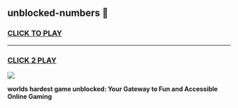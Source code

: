 
## unblocked-numbers 👋
<h3>
<a href="https://premium.freeplayer.one?title=unblocked-numbers&ref=14F">CLICK TO PLAY</a></h3>
<hr>

<h3>
<a href="https://premium.freeplayer.one?title=unblocked-numbers&ref=14F">CLICK 2 PLAY</a>
  
</h3>

<a href="https://premium.freeplayer.one?title=unblocked-numbers&ref=12F/"><img src="https://clearcache.store/games.png"></a>


**worlds hardest game unblocked: Your Gateway to Fun and Accessible Online Gaming**
